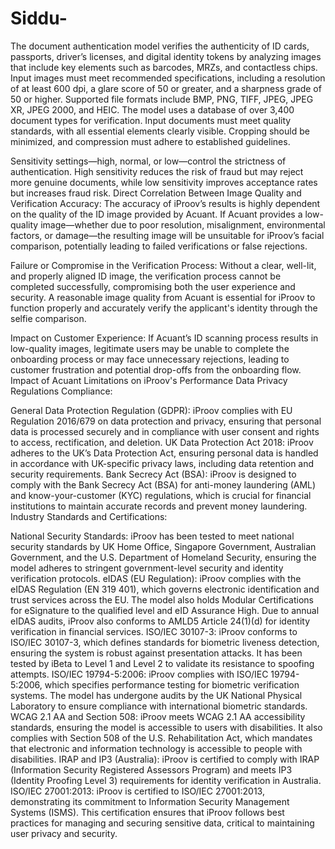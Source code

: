 # Siddu-
The document authentication model verifies the authenticity of ID cards, passports, driver’s licenses, and digital identity tokens by analyzing images that include key elements such as barcodes, MRZs, and contactless chips. Input images must meet recommended specifications, including a resolution of at least 600 dpi, a glare score of 50 or greater, and a sharpness grade of 50 or higher. Supported file formats include BMP, PNG, TIFF, JPEG, JPEG XR, JPEG 2000, and HEIC. The model uses a database of over 3,400 document types for verification. Input documents must meet quality standards, with all essential elements clearly visible. Cropping should be minimized, and compression must adhere to established guidelines.

Sensitivity settings—high, normal, or low—control the strictness of authentication. High sensitivity reduces the risk of fraud but may reject more genuine documents, while low sensitivity improves acceptance rates but increases fraud risk. 
Direct Correlation Between Image Quality and Verification Accuracy: The accuracy of iProov’s results is highly dependent on the quality of the ID image provided by Acuant. If Acuant provides a low-quality image—whether due to poor resolution, misalignment, environmental factors, or damage—the resulting image will be unsuitable for iProov’s facial comparison, potentially leading to failed verifications or false rejections.

Failure or Compromise in the Verification Process: Without a clear, well-lit, and properly aligned ID image, the verification process cannot be completed successfully, compromising both the user experience and security. A reasonable image quality from Acuant is essential for iProov to function properly and accurately verify the applicant's identity through the selfie comparison.

Impact on Customer Experience: If Acuant’s ID scanning process results in low-quality images, legitimate users may be unable to complete the onboarding process or may face unnecessary rejections, leading to customer frustration and potential drop-offs from the onboarding flow.
Impact of Acuant Limitations on iProov's Performance
Data Privacy Regulations Compliance:

General Data Protection Regulation (GDPR): iProov complies with EU Regulation 2016/679 on data protection and privacy, ensuring that personal data is processed securely and in compliance with user consent and rights to access, rectification, and deletion.
UK Data Protection Act 2018: iProov adheres to the UK’s Data Protection Act, ensuring personal data is handled in accordance with UK-specific privacy laws, including data retention and security requirements.
Bank Secrecy Act (BSA): iProov is designed to comply with the Bank Secrecy Act (BSA) for anti-money laundering (AML) and know-your-customer (KYC) regulations, which is crucial for financial institutions to maintain accurate records and prevent money laundering.
Industry Standards and Certifications:

National Security Standards: iProov has been tested to meet national security standards by UK Home Office, Singapore Government, Australian Government, and the U.S. Department of Homeland Security, ensuring the model adheres to stringent government-level security and identity verification protocols.
eIDAS (EU Regulation): iProov complies with the eIDAS Regulation (EN 319 401), which governs electronic identification and trust services across the EU. The model also holds Modular Certifications for eSignature to the qualified level and eID Assurance High. Due to annual eIDAS audits, iProov also conforms to AMLD5 Article 24(1)(d) for identity verification in financial services.
ISO/IEC 30107-3: iProov conforms to ISO/IEC 30107-3, which defines standards for biometric liveness detection, ensuring the system is robust against presentation attacks. It has been tested by iBeta to Level 1 and Level 2 to validate its resistance to spoofing attempts.
ISO/IEC 19794-5:2006: iProov complies with ISO/IEC 19794-5:2006, which specifies performance testing for biometric verification systems. The model has undergone audits by the UK National Physical Laboratory to ensure compliance with international biometric standards.
WCAG 2.1 AA and Section 508: iProov meets WCAG 2.1 AA accessibility standards, ensuring the model is accessible to users with disabilities. It also complies with Section 508 of the U.S. Rehabilitation Act, which mandates that electronic and information technology is accessible to people with disabilities.
IRAP and IP3 (Australia): iProov is certified to comply with IRAP (Information Security Registered Assessors Program) and meets IP3 (Identity Proofing Level 3) requirements for identity verification in Australia.
ISO/IEC 27001:2013: iProov is certified to ISO/IEC 27001:2013, demonstrating its commitment to Information Security Management Systems (ISMS). This certification ensures that iProov follows best practices for managing and securing sensitive data, critical to maintaining user privacy and security.
